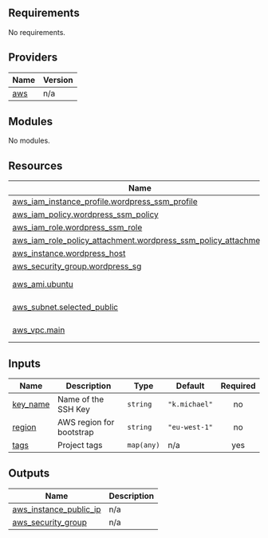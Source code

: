 <!-- BEGIN_TF_DOCS -->
## Requirements

No requirements.

## Providers

| Name | Version |
|------|---------|
| <a name="provider_aws"></a> [aws](#provider\_aws) | n/a |

## Modules

No modules.

## Resources

| Name | Type |
|------|------|
| [aws_iam_instance_profile.wordpress_ssm_profile](https://registry.terraform.io/providers/hashicorp/aws/latest/docs/resources/iam_instance_profile) | resource |
| [aws_iam_policy.wordpress_ssm_policy](https://registry.terraform.io/providers/hashicorp/aws/latest/docs/resources/iam_policy) | resource |
| [aws_iam_role.wordpress_ssm_role](https://registry.terraform.io/providers/hashicorp/aws/latest/docs/resources/iam_role) | resource |
| [aws_iam_role_policy_attachment.wordpress_ssm_policy_attachment](https://registry.terraform.io/providers/hashicorp/aws/latest/docs/resources/iam_role_policy_attachment) | resource |
| [aws_instance.wordpress_host](https://registry.terraform.io/providers/hashicorp/aws/latest/docs/resources/instance) | resource |
| [aws_security_group.wordpress_sg](https://registry.terraform.io/providers/hashicorp/aws/latest/docs/resources/security_group) | resource |
| [aws_ami.ubuntu](https://registry.terraform.io/providers/hashicorp/aws/latest/docs/data-sources/ami) | data source |
| [aws_subnet.selected_public](https://registry.terraform.io/providers/hashicorp/aws/latest/docs/data-sources/subnet) | data source |
| [aws_vpc.main](https://registry.terraform.io/providers/hashicorp/aws/latest/docs/data-sources/vpc) | data source |

## Inputs

| Name | Description | Type | Default | Required |
|------|-------------|------|---------|:--------:|
| <a name="input_key_name"></a> [key\_name](#input\_key\_name) | Name of the SSH Key | `string` | `"k.michael"` | no |
| <a name="input_region"></a> [region](#input\_region) | AWS region for bootstrap | `string` | `"eu-west-1"` | no |
| <a name="input_tags"></a> [tags](#input\_tags) | Project tags | `map(any)` | n/a | yes |

## Outputs

| Name | Description |
|------|-------------|
| <a name="output_aws_instance_public_ip"></a> [aws\_instance\_public\_ip](#output\_aws\_instance\_public\_ip) | n/a |
| <a name="output_aws_security_group"></a> [aws\_security\_group](#output\_aws\_security\_group) | n/a |
<!-- END_TF_DOCS -->